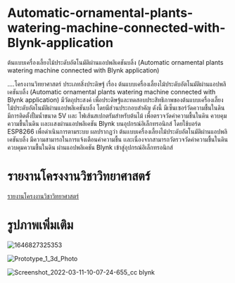 # Automatic-ornamental-plants-watering-machine-connected-with-Blynk-application
ต้นเเบบเครื่องเลี้ยงไม้ประดับอัตโนมัติผ่านแอปพลิเคชันบลิ้ง (Automatic  ornamental plants watering machine connected with Blynk application)

....โครงงานวิทยาศาสตร์ ประเภทสิ่งประดิษฐ์ เรื่อง ต้นแบบเครื่องเลี้ยงไม้ประดับอัตโนมัติผ่านแอปพลิเคชันบลิ้ง (Automatic ornamental plants watering machine connected with Blynk application) มีวัตถุประสงค์ เพื่อประดิษฐ์และทดสอบประสิทธิภาพของต้นแบบเครื่องเลี้ยงไม้ประดับอัตโนมัติผ่านแอปพลิเคชันบลิ้ง โดยมีส่วนประกอบสำคัญ ดังนี้ มีเซ็นเซอร์วัดความชื้นในดิน  มีการติดตั้งปั้มน้ำขนาด 5V เเละ ไฟเส้นสเปกตรัมสำหรับต้นไม้ เพื่อตรวจวัดค่าความชื้นในดิน ควบคุมความชื้นในดิน เเละเเสงผ่านแอปพลิเคชัน Blynk บนอุปกรณ์อิเล็กทรอนิกส์ โดยใช้บอร์ด ESP8266 เพื่อดำเนินการตามระบบ ผลปรากฏว่า ต้นเเบบเครื่องเลี้ยงไม้ประดับอัตโนมัติผ่านแอปพลิเคชันบลิ้ง  มีความสามารถในการแจ้งเตือนค่าความชื้น เเละเนื่องจากสามารถวัตรวจวัดค่าความชื้นในดิน ควบคุมความชื้นในดิน ผ่านแอปพลิเคชัน Blynk เข้าสู่อุปกรณ์อิเล็กทรอนิกส์

# รายงานโครงงานวิชาวิทยาศาสตร์
[รายงานโครงงานวิชาวิทยาศาสตร์](https://docs.google.com/document/d/1r8SmquBzsUd-8uMYYgvYA827Pba0IUlKCseiA1cy/edit?usp=sharing)

# รูปภาพเพิ่มเติม

![1646827325353](https://user-images.githubusercontent.com/56643494/158043653-153be1cc-e677-4a61-959c-18309e97314f.jpg)

![Prototype_1_3d_Photo](https://user-images.githubusercontent.com/56643494/158043670-280619e9-5d9a-4684-b87f-0ad1c77b4477.jpg)

![Screenshot_2022-03-11-10-07-24-655_cc blynk](https://user-images.githubusercontent.com/56643494/158043711-21f116f9-ebc0-4864-9746-269a9da3ce5c.jpg)


